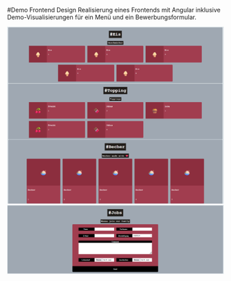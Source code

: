 #Demo Frontend Design
Realisierung eines Frontends mit Angular inklusive Demo-Visualisierungen für ein Menü und ein Bewerbungsformular.

![Menu](./demoMenu.png)
![Jobs](./demoJob.png)
